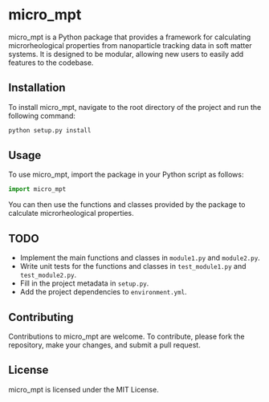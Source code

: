 # micro_mpt

micro_mpt is a Python package that provides a framework for calculating microrheological properties from nanoparticle tracking data in soft matter systems. It is designed to be modular, allowing new users to easily add features to the codebase.

## Installation

To install micro_mpt, navigate to the root directory of the project and run the following command:

```bash
python setup.py install
```

## Usage

To use micro_mpt, import the package in your Python script as follows:

```python
import micro_mpt
```

You can then use the functions and classes provided by the package to calculate microrheological properties.

## TODO

- Implement the main functions and classes in `module1.py` and `module2.py`.
- Write unit tests for the functions and classes in `test_module1.py` and `test_module2.py`.
- Fill in the project metadata in `setup.py`.
- Add the project dependencies to `environment.yml`.

## Contributing

Contributions to micro_mpt are welcome. To contribute, please fork the repository, make your changes, and submit a pull request.

## License

micro_mpt is licensed under the MIT License.